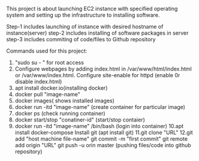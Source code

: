 This project is about launching EC2 instance with specified operating system and setting up the infrastructure to installing software.

Step-1 includes launching of instance with desired hostname of instance(server)
step-2 includes installing of software packages in server
step-3 includes commiting of code/files to Github repository

Commands used for this project:

1. "sudo su - " for root access
2. Configure webpages by adding index.html in /var/www/html/index.html or /var/www/index.html. Configure site-enable for httpd (enable 0r disable index.html) 
3. apt install docker.io(installing docker)
4. docker pull "image-name"
5. docker images( shows installed images)
6. docker run -itd "image-name" (create container for particular image)
7. docker ps (check running  container)
8. docker start/stop "conatiner-id" (start/stop contaier)
9. docker run -itd "image-name" /bin/bash (login into container)
10.apt install docker-compose Install git (apt install git)
11.git clone "URL"
12.git add "host machine file-name"    git commit -m "first commit"
git remote add origin "URL"
git push -u orin master (pushing files/code into github repository)




